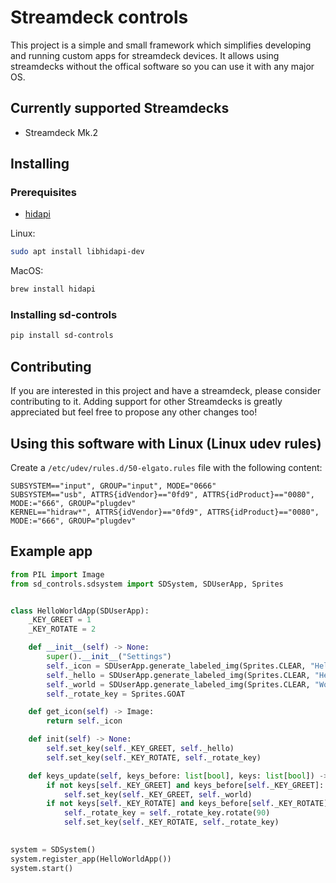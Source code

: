 # Streamdeck controls

This project is a simple and small framework which simplifies developing and running custom apps for streamdeck devices.
It allows using streamdecks without the offical software so you can use it with any major OS.

## Currently supported Streamdecks

- Streamdeck Mk.2

## Installing

### Prerequisites

- [hidapi](https://github.com/libusb/hidapi)

Linux:

```bash
sudo apt install libhidapi-dev
````

MacOS:

```bash
brew install hidapi
```

### Installing sd-controls

```bash
pip install sd-controls
```

## Contributing

If you are interested in this project and have a streamdeck, please consider contributing to it.
Adding support for other Streamdecks is greatly appreciated but feel free to propose any other changes too!

## Using this software with Linux (Linux udev rules)

Create a `/etc/udev/rules.d/50-elgato.rules` file with the following content:

```rules
SUBSYSTEM=="input", GROUP="input", MODE="0666"
SUBSYSTEM=="usb", ATTRS{idVendor}=="0fd9", ATTRS{idProduct}=="0080", MODE:="666", GROUP="plugdev"
KERNEL=="hidraw*", ATTRS{idVendor}=="0fd9", ATTRS{idProduct}=="0080", MODE:="666", GROUP="plugdev"
```

## Example app

```python
from PIL import Image
from sd_controls.sdsystem import SDSystem, SDUserApp, Sprites


class HelloWorldApp(SDUserApp):
    _KEY_GREET = 1
    _KEY_ROTATE = 2

    def __init__(self) -> None:
        super().__init__("Settings")
        self._icon = SDUserApp.generate_labeled_img(Sprites.CLEAR, "Hello World")
        self._hello = SDUserApp.generate_labeled_img(Sprites.CLEAR, "Hello")
        self._world = SDUserApp.generate_labeled_img(Sprites.CLEAR, "World")
        self._rotate_key = Sprites.GOAT

    def get_icon(self) -> Image:
        return self._icon

    def init(self) -> None:
        self.set_key(self._KEY_GREET, self._hello)
        self.set_key(self._KEY_ROTATE, self._rotate_key)

    def keys_update(self, keys_before: list[bool], keys: list[bool]) -> None:
        if not keys[self._KEY_GREET] and keys_before[self._KEY_GREET]:
            self.set_key(self._KEY_GREET, self._world)
        if not keys[self._KEY_ROTATE] and keys_before[self._KEY_ROTATE]:
            self._rotate_key = self._rotate_key.rotate(90)
            self.set_key(self._KEY_ROTATE, self._rotate_key)
            

system = SDSystem()
system.register_app(HelloWorldApp())
system.start()
```
